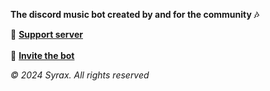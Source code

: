 **The discord music bot created by and for the community 🎶**

📩 [**Support server**](https://motidev.com/discord)\
<br>
🤖 [**Invite the bot**](https://motidev.com/syrax)

*© 2024 Syrax. All rights reserved*
